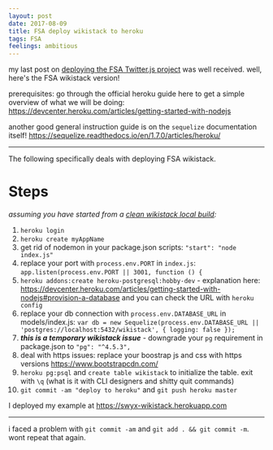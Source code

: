 ```yaml
---
layout: post
date: 2017-08-09
title: FSA deploy wikistack to heroku
tags: FSA
feelings: ambitious
---
```


my last post on [deploying the FSA Twitter.js project](https://sw-yx.github.io/2017/FSA-deploy-twitter-js/) was well received. well, here's the FSA wikistack version!

prerequisites: go through the official heroku guide here to get a simple overview of what we will be doing: <https://devcenter.heroku.com/articles/getting-started-with-nodejs>

another good general instruction guide is on the `sequelize` documentation itself! <https://sequelize.readthedocs.io/en/1.7.0/articles/heroku/>

---

The following specifically deals with deploying FSA wikistack.

# Steps 
_assuming you have started from a [clean wikistack local build](https://github.com/sw-yx/fsa-wikistack-deploy/tree/37d8146b8e40a46802243ffcac1cbc6c2b0ce2c2):_

1. `heroku login`
2. `heroku create myAppName`
3. get rid of nodemon in your package.json scripts: `"start": "node index.js"`
4. replace your port with `process.env.PORT` in `index.js`: `app.listen(process.env.PORT || 3001, function () {`
4. `heroku addons:create heroku-postgresql:hobby-dev` - explanation here: <https://devcenter.heroku.com/articles/getting-started-with-nodejs#provision-a-database> and you can check the URL with `heroku config`
5. replace your db connection with `process.env.DATABASE_URL` in models/index.js: `var db = new Sequelize(process.env.DATABASE_URL || 'postgres://localhost:5432/wikistack', { logging: false });`
6. ***this is a temporary wikistack issue*** - downgrade your `pg` requirement in package.json to `"pg": "^4.5.3",`
8. deal with https issues: replace your boostrap js and css with https versions <https://www.bootstrapcdn.com/>
7. `heroku pg:psql` and `create table wikistack` to initialize the table. exit with `\q` (what is it with CLI designers and shitty quit commands)
8. `git commit -am "deploy to heroku"` and `git push heroku master`

I deployed my example at <https://swyx-wikistack.herokuapp.com>

---

i faced a problem with `git commit -am` and `git add . && git commit -m`. wont repeat that again.
